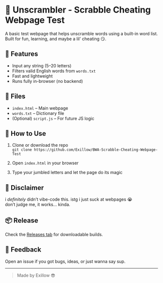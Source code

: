 # 🧠 Unscrambler - Scrabble Cheating Webpage Test

A basic test webpage that helps unscramble words using a built-in word list. Built for fun, learning, and maybe a lil' cheating 😏.

## 🔧 Features

- Input any string (5–20 letters)
- Filters valid English words from `words.txt`
- Fast and lightweight
- Runs fully in-browser (no backend)

## 📁 Files

- `index.html` – Main webpage
- `words.txt` – Dictionary file
- (Optional) `script.js` – For future JS logic

## 🚀 How to Use

1. Clone or download the repo  
   `git clone https://github.com/Exillow/BWA-Scrabble-Cheating-Webpage-Test`

2. Open `index.html` in your browser

3. Type your jumbled letters and let the page do its magic

## 💬 Disclaimer

i *definitely* didn’t vibe-code this. istg i just suck at webpages 😭  
don’t judge me, it works... kinda.

## 📦 Release

Check the [Releases tab](https://github.com/Exillow/BWA-Scrabble-Cheating-Webpage-Test/releases) for downloadable builds.

## 💬 Feedback

Open an issue if you got bugs, ideas, or just wanna say sup.

---

> Made by Exillow 😎
